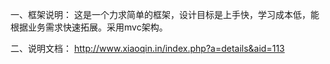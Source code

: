 一、框架说明：
这是一个力求简单的框架，设计目标是上手快，学习成本低，能根据业务需求快速拓展。采用mvc架构。

二、说明文档：
http://www.xiaoqin.in/index.php?a=details&aid=113
